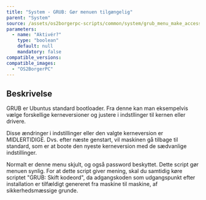 ```yaml
---
title: "System - GRUB: Gør menuen tilgængelig"
parent: "System"
source: /assets/os2borgerpc-scripts/common/system/grub_menu_make_accessible.sh
parameters:
  - name: "Aktivér?"
    type: "boolean"
    default: null
    mandatory: false
compatible_versions: 
compatible_images:
  - "OS2BorgerPC"
---
```


## Beskrivelse
GRUB er Ubuntus standard bootloader. Fra denne kan man eksempelvis vælge forskellige kerneversioner og justere i indstllinger til kernen eller drivere.

Disse ændringer i indstillinger eller den valgte kerneversion er MIDLERTIDIGE. Dvs. efter næste genstart, vil maskinen gå tilbage til standard, som er at boote den nyeste kerneversion med de sædvanlige indstillinger.

Normalt er denne menu skjult, og også password beskyttet.
Dette script gør menuen synlig. For at dette script giver mening, skal du samtidig køre scriptet "GRUB: Skift kodeord", da adgangskoden som udgangspunkt efter installation er tilfældigt genereret fra maskine til maskine, af sikkerhedsmæssige grunde.